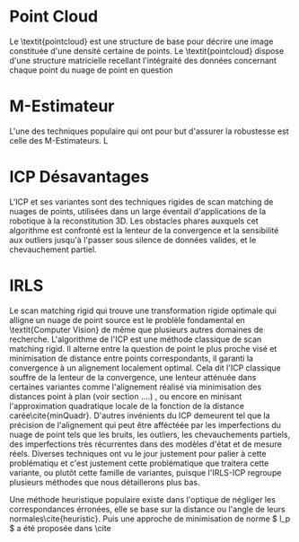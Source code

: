 # Point Cloud 

Le \textit{pointcloud} est une structure de base pour décrire une image constituée d'une densité certaine de points. Le \textit{pointcloud} dispose d'une structure matricielle recellant l'intégraité des données concernant chaque point du nuage de point en question 


# M-Estimateur

L'une des techniques populaire qui ont pour but d'assurer la robustesse est celle des M-Estimateurs. L

# ICP Désavantages 
L'ICP et ses variantes sont des techniques rigides de scan matching de nuages de points, utilisées dans un large éventail d'applications de la robotique à la reconstitution 3D. Les obstacles phares auxquels cet algorithme est confronté est la lenteur de la convergence et la sensibilité aux outliers jusqu'à l'passer sous silence de données valides, et le chevauchement partiel. 

# IRLS 

Le scan matching rigid qui trouve une transformation rigide optimale qui alligne un nuage de point source est le problèle fondamental en \textit{Computer Vision} de même que plusieurs autres domaines de recherche. L'algorithme de l'ICP est une méthode classique de scan matching rigid. Il alterne entre la question de point le plus proche visé et minimisation de distance entre points correspondants, il garanti la convergence à un alignement localement optimal. Cela dit l'ICP classique souffre de la lenteur de la convergence, une lenteur atténuée dans certaines variantes comme l'alignement réalisé via minimisation des distances point à plan (voir section ....) , ou encore en minisant l'approximation quadratique locale de la fonction de la distance carée\cite{minQuadr}. D'autres invénients du ICP demeurent tel que la précision de l'alignement qui peut être afféctéée par les imperfections du nuage de point tels que les bruits, les outliers, les chevauchements partiels, des imperfections très récurrentes dans des modèles d'état et de mesure réels. Diverses techniques ont vu le jour justement pour palier à cette problématiqu et c'est justement cette problématique que traitera cette variante, ou plutôt cette famille de variantes, puisque l'IRLS-ICP regroupe plusieurs méthodes que nous détaillerons plus bas.

Une méthode heuristique populaire existe dans l'optique de négliger les correspondances érronées, elle se base sur la distance ou l'angle de leurs normales\cite{heuristic}. Puis une approche de minimisation de norme $ l_p $ a été proposée dans \cite